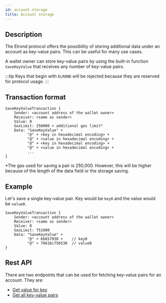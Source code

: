 ```yaml
---
id: account-storage
title: Account storage
---
```


## Description

The Elrond protocol offers the possibility of storing additional data under an account as key-value pairs. This can be useful for many use cases.

A wallet owner can store key-value pairs by using the built-in function `SaveKeyValue` that receives any number of key-value pairs.

:::tip
Keys that begin with `ELROND` will be rejected because they are reserved for protocol usage.
:::

## Transaction format

```
SaveKeyValueTransaction {
    Sender: <account address of the wallet owner>
    Receiver: <same as sender>
    Value: 0
    GasLimit: 250000 + additional gas limit*
    Data: "SaveKeyValue" +
          "@" + <key in hexadecimal encoding> +
          "@" + <value in hexadecimal encoding> +
          "@" + <key in hexadecimal encoding> +
          "@" + <value in hexadecimal encoding> +
          ...
}
```

*The gas used for saving a pair is 250,000. However, this will be higher because of the length of the data field or the storage saving. 

## Example 

Let's save a single key-value pair. Key would be `key0` and the value would be `value0`.
```
SaveKeyValueTransaction {
    Sender: <account address of the wallet owner>
    Receiver: <same as sender>
    Value: 0
    GasLimit: 751000
    Data: "SaveKeyValue" +
          "@" + 6b657930 +    // key0
          "@" + 76616c756530  // value0
}
```

## Rest API

There are two endpoints that can be used for fetching key-value pairs for an account. They are:

- [Get value for key](/sdk-and-tools/rest-api/addresses/#get-storage-value-for-address)
- [Get all key-value pairs](/sdk-and-tools/rest-api/addresses/#get-all-storage-for-address)
